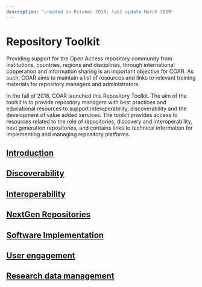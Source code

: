 ```yaml
---
description: 'created in October 2018, last update March 2019'
---
```


# Repository Toolkit

Providing support for the Open Access repository community from institutions, countries, regions and disciplines, through international cooperation and information sharing is an important objective for COAR. As such, COAR aims to maintain a list of resources and links to relevant training materials for repository managers and administrators.

In the fall of 2018, COAR launched this Repository Toolkit. The aim of the toolkit is to provide repository managers with best practices and educational resources to support interoperability, discoverability and the development of value added services. The toolkit provides access to resources related to the role of repositories, discovery and interoperability, next generation repositories, and contains links to technical information for implementing and managing repository platforms.

## [Introduction](https://coartraining.gitbook.io/coar-repository-toolkit/introduction)

## [Discoverability](https://coartraining.gitbook.io/coar-repository-toolkit/discoverability)

## [Interoperability](https://coartraining.gitbook.io/coar-repository-toolkit/interoperability)

## [NextGen Repositories](https://coartraining.gitbook.io/coar-repository-toolkit/nextgen-repositories)

## [Software Implementation](https://coartraining.gitbook.io/coar-repository-toolkit/advocacy-and-user-engagement)

## [User engagement](https://coartraining.gitbook.io/coar-repository-toolkit/advocacy-and-user-engagement)

## [Research data management](https://coartraining.gitbook.io/coar-repository-toolkit/research-data)



